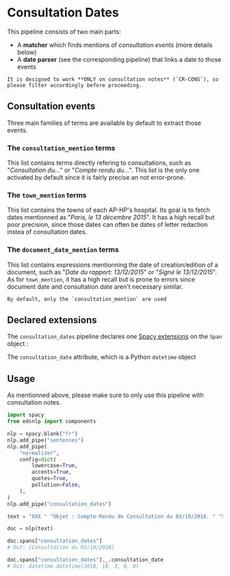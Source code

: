# Consultation Dates

This pipeline consists of two main parts:
- A **matcher** which finds mentions of *consultation events* (more details below)
- A **date parser** (see the corresponding pipeline) that links a date to those events

```{note}
It is designed to work **ONLY on consultation notes** (`CR-CONS`), so please filter accordingly before proceeding.
```

## Consultation events

Three main families of terms are available by default to extract those events.

### The `consultation_mention` terms

This list contains terms directly refering to consultations, such as "*Consultation du...*" or "*Compte rendu du...*".
This list is the only one activated by default since it is fairly precise an not error-prone.

### The `town_mention` terms

This list contains the towns of each AP-HP's hospital. Its goal is to fetch dates mentionned as "*Paris, le 13 décembre 2015*". It has a high recall but poor precision, since those dates can often be dates of letter redaction instea of consultation dates.

### The `document_date_mention` terms

This list contains expressions mentionning the date of creation/edition of a document, such as "*Date du rapport: 13/12/2015*" or "*Signé le 13/12/2015*". As for `town_mention`, it has a high recall but is prone to errors since document date and consultation date aren't necessary similar.

```{note}
By default, only the `consultation_mention` are used
```

## Declared extensions

The `consultation_dates` pipeline declares one [Spacy extensions](https://spacy.io/usage/processing-pipelines#custom-components-attributes) on the `Span` object :

The `consultation_date` attribute, which is a Python `datetime` object

## Usage

As mentionned above, please make sure to only use this pipeline with consultation notes.

```python
import spacy
from edsnlp import components

nlp = spacy.blank("fr")
nlp.add_pipe("sentences")
nlp.add_pipe(
    "normalizer",
    config=dict(
        lowercase=True,
        accents=True,
        quotes=True,
        pollution=False,
    ),
)
nlp.add_pipe("consultation_dates")

text = "XXX " "Objet : Compte-Rendu de Consultation du 03/10/2018. " "XXX "

doc = nlp(text)

doc.spans["consultation_dates"]
# Out: [Consultation du 03/10/2018]

doc.spans["consultation_dates"]._.consultation_date
# Out: datetime.datetime(2018, 10, 3, 0, 0)
```

